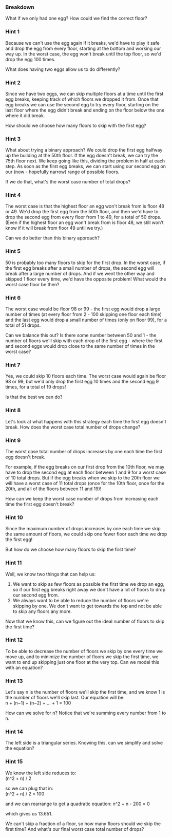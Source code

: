 ### Breakdown

What if we only had one egg? How could we find the correct floor?

### Hint 1

Because we can't use the egg again if it breaks, we'd have to play it safe and drop the egg from every floor, starting 
at the bottom and working our way up. In the worst case, the egg won't break until the top floor, so we'd drop the egg 
100 times.

What does having two eggs allow us to do differently? 

### Hint 2

Since we have two eggs, we can skip multiple floors at a time until the first egg breaks, keeping track of which floors 
we dropped it from. Once that egg breaks we can use the second egg to try every floor, starting on the last floor where 
the egg didn't break and ending on the floor below the one where it did break.

How should we choose how many floors to skip with the first egg?

### Hint 3

What about trying a binary approach? We could drop the first egg halfway up the building at the 50th floor. If the egg 
doesn't break, we can try the 75th floor next. We keep going like this, dividing the problem in half at each step. As 
soon as the first egg breaks, we can start using our second egg on our (now - hopefully narrow) range of possible floors.

If we do that, what's the worst case number of total drops?

### Hint 4

The worst case is that the highest floor an egg won't break from is floor 48 or 49. We'd drop the first egg from the 
50th floor, and then we'd have to drop the second egg from every floor from 1 to 49, for a total of 50 drops. (Even if 
the highest floor an egg won't break from is floor 48, we still won't know if it will break from floor 49 until we try.)

Can we do better than this binary approach?

### Hint 5

50 is probably too many floors to skip for the first drop. In the worst case, if the first egg breaks after a small 
number of drops, the second egg will break after a large number of drops. And if we went the other way and skipped 1 
floor every time, we'd have the opposite problem! What would the worst case floor be then?

### Hint 6

The worst case would be floor 98 or 99 - the first egg would drop a large number of times (at every floor from 2 - 100 
skipping one floor each time) and the last egg would drop a small number of times (only on floor 99), for a total of 
51 drops.

Can we balance this out? Is there some number between 50 and 1 - the number of floors we'll skip with each drop of the 
first egg - where the first and second eggs would drop close to the same number of times in the worst case?

### Hint 7

Yes, we could skip 10 floors each time. The worst case would again be floor 98 or 99, but we'd only drop the first egg 
10 times and the second egg 9 times, for a total of 19 drops!

Is that the best we can do?

### Hint 8

Let's look at what happens with this strategy each time the first egg doesn't break. How does the worst case total 
number of drops change? 

### Hint 9

The worst case total number of drops increases by one each time the first egg doesn't break.

For example, if the egg breaks on our first drop from the 10th floor, we may have to drop the second egg at each floor 
between 1 and 9 for a worst case of 10 total drops. But if the egg breaks when we skip to the 20th floor we will have a 
worst case of 11 total drops (once for the 10th floor, once for the 20th, and all of the floors between 11 and 19)!

How can we keep the worst case number of drops from increasing each time the first egg doesn't break?

### Hint 10

Since the maximum number of drops increases by one each time we skip the same amount of floors, we could skip one fewer 
floor each time we drop the first egg!

But how do we choose how many floors to skip the first time?

### Hint 11

Well, we know two things that can help us:
1. We want to skip as few floors as possible the first time we drop an egg, so if our first egg breaks right away we 
   don't have a lot of floors to drop our second egg from.
2. We always want to be able to reduce the number of floors we're skipping by one. We don't want to get towards the 
   top and not be able to skip any floors any more.

Now that we know this, can we figure out the ideal number of floors to skip the first time?

### Hint 12

To be able to decrease the number of floors we skip by one every time we move up, and to minimize the number of floors 
we skip the first time, we want to end up skipping just one floor at the very top. Can we model this with an equation?

### Hint 13

Let's say n is the number of floors we'll skip the first time, and we know 1 is the number of floors we'll skip last. 
Our equation will be:  
n + (n−1) + (n−2) + ... + 1 = 100

How can we solve for n? Notice that we're summing every number from 1 to n.

### Hint 14

The left side is a triangular series. Knowing this, can we simplify and solve the equation?

### Hint 15

We know the left side reduces to:   
(n^2 + n) / 2

so we can plug that in:  
(n^2 + n) / 2 = 100

and we can rearrange to get a quadratic equation:
n^2 + n - 200 = 0

which gives us 13.651.

We can't skip a fraction of a floor, so how many floors should we skip the first time? And what's our final worst case 
total number of drops?

